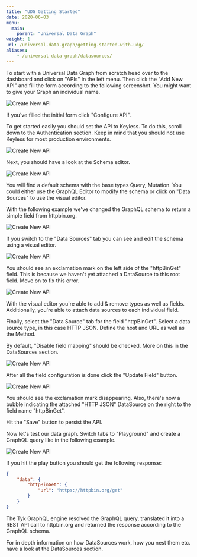 ```yaml
---
title: "UDG Getting Started"
date: 2020-06-03
menu:
  main:
    parent: "Universal Data Graph"
weight: 1
url: /universal-data-graph/getting-started-with-udg/
aliases:
    - /universal-data-graph/datasources/
---
```


To start with a Universal Data Graph from scratch head over to the dashboard and click on "APIs" in the left menu.
Then click the "Add New API" and fill the form according to the following screenshot.
You might want to give your Graph an individual name.

![Create New API](/docs/img/dashboard/udg/getting-started/step1.png)

If you've filled the initial form click "Configure API".

To get started easily you should set the API to Keyless.
To do this, scroll down to the Authentication section.
Keep in mind that you should not use Keyless for most production environments.

![Create New API](/docs/img/dashboard/udg/getting-started/step2.png)

Next, you should have a look at the Schema editor.

![Create New API](/docs/img/dashboard/udg/getting-started/step3.png)

You will find a default schema with the base types Query, Mutation.
You could either use the GraphQL Editor to modify the schema or click on "Data Sources" to use the visual editor.

With the following example we've changed the GraphQL schema to return a simple field from httpbin.org.

![Create New API](/docs/img/dashboard/udg/getting-started/step4.png)

If you switch to the "Data Sources" tab you can see and edit the schema using a visual editor.

![Create New API](/docs/img/dashboard/udg/getting-started/step5.png)

You should see an exclamation mark on the left side of the "httpBinGet" field.
This is because we haven't yet attached a DataSource to this root field.
Move on to fix this error.

![Create New API](/docs/img/dashboard/udg/getting-started/step6.png)

With the visual editor you're able to add & remove types as well as fields.
Additionally, you're able to attach data sources to each individual field.

Finally, select the "Data Source" tab for the field "httpBinGet".
Select a data source type, in this case HTTP JSON.
Define the host and URL as well as the Method.

By default, "Disable field mapping" should be checked.
More on this in the DataSources section.

![Create New API](/docs/img/dashboard/udg/getting-started/step7.png)

After all the field configuration is done click the "Update Field" button.

![Create New API](/docs/img/dashboard/udg/getting-started/step8.png)

You should see the exclamation mark disappearing.
Also, there's now a bubble indicating the attached "HTTP JSON" DataSource on the right to the field name "httpBinGet".

Hit the "Save" button to persist the API.

Now let's test our data graph.
Switch tabs to "Playground" and create a GraphQL query like in the following example.

![Create New API](/docs/img/dashboard/udg/getting-started/step9.png)

If you hit the play button you should get the following response:

```json
{
    "data": {
        "httpBinGet": {
            "url": "https://httpbin.org/get"
        }
    }
}
```

The Tyk GraphQL engine resolved the GraphQL query, translated it into a REST API call to httpbin.org and returned the response according to the GraphQL schema.

For in depth information on how DataSources work, how you nest them etc. have a look at the DataSources section.
